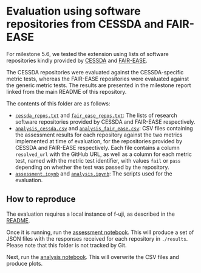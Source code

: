 # Evaluation using software repositories from CESSDA and FAIR-EASE

For milestone 5.6, we tested the extension using lists of software repositories kindly provided by [CESSDA](https://www.cessda.eu/) and [FAIR-EASE](https://fairease.eu/).

The CESSDA repositories were evaluated against the CESSDA-specific metric tests, whereas the FAIR-EASE repositories were evaluated against the generic metric tests. The results are presented in the milestone report linked from the main README of this repository.

The contents of this folder are as follows:
- [`cessda_repos.txt`](./cessda_repos.txt) and [`fair_ease_repos.txt`](./fair_ease_repos.txt): The lists of research software repositories provided by CESSDA and FAIR-EASE respectively.
- [`analysis_cessda.csv`](./analysis_cessda.csv) and [`analysis_fair_ease.csv`](./analysis_fair_ease.csv): CSV files containing the assessment results for each repository against the two metrics implemented at time of evaluation, for the repositories provided by CESSDA and FAIR-EASE respectively. Each file contains a column `resolved_url` with the GitHub URL, as well as a column for each metric test, named with the metric test identifier, with values `fail` or `pass` depending on whether the test was passed by the repository.
- [`assessment.ipynb`](./assessment.ipynb) and [`analysis.ipynb`](./analysis.ipynb): The scripts used for the evaluation.

## How to reproduce

The evaluation requires a local instance of f-uji, as described in the [README](../README.md#usage).

Once it is running, run the [assessment notebook](./assessment.ipynb).
This will produce a set of JSON files with the responses received for each repository in `./results`.
Please note that this folder is not tracked by Git.

Next, run the [analysis notebook](./analysis.ipynb).
This will overwrite the CSV files and produce plots.
